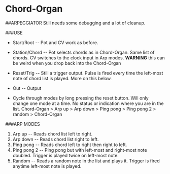 # Chord-Organ

##ARPEGGIATOR
Still needs some debugging and a lot of cleanup. 

###USE
- Start/Root -- Pot and CV work as before.

- Station/Chord -- Pot selects chords as in Chord-Organ. Same list of chords.
                  CV switches to the clock input in Arp modes.
                  **WARNING** this can be weird when you drop back into the Chord-Organ
                  
- Reset/Trig -- Still a trigger output. Pulse is fired every time the left-most note of
                      chord list is played. More on this below.
                      
- Out -- Output
  
- Cycle through modes by long pressing the reset button. Will only change one mode at a time.
      No status or indication where you are in the list.
      Chord-Organ > Arp up > Arp down > Ping pong > Ping pong 2 > random > Chord-Organ
  
###ARP MODES
  1. Arp up  -- Reads chord list left to right.
  2. Arp down -- Reads chord list right to left.
  3. Ping pong -- Reads chord left to right then right to left.
  4. Ping pong 2 -- Ping pong but with left-most and right-most note doubled.
                   Trigger is played twice on left-most note.
  5. Random  -- Reads a random note in the list and plays it.
                   Trigger is fired anytime left-most note is played.
